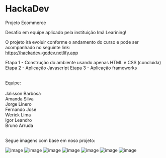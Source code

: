 # HackaDev

Projeto Ecommerce 

Desafio em equipe aplicado pela instituição Imã Learining!

O projeto irá evoluir conforme o andamento do curso e pode ser acompanhado no seguinte link: <br />
https://hackadev-godev.netlify.app

Etapa 1 - Construção do ambiente usando apenas HTML e CSS (concluída)
Etapa 2 - Aplicação Javascript
Etapa 3 - Aplicação frameworks

<br />
Equipe: <br /><br />
          Jalisson Barbosa <br />
          Amanda Silva <br />
          Jorge Linero <br />
          Fernando Jose <br />
          Werick Lima <br />
          Igor Leandro <br />
          Bruno Arruda <br /><br />        
          
          
Segue imagens com base em noso projeto:

![image](https://user-images.githubusercontent.com/63216015/182046186-3e578b79-1a76-4f94-aa8f-df1e85e4044a.png)
![image](https://user-images.githubusercontent.com/63216015/182046191-c60312e1-65c4-48e9-9255-96184075fbac.png)
![image](https://user-images.githubusercontent.com/63216015/182046213-f42dc6c5-f6f2-4a7b-a83a-2b0e2b00aad5.png)
![image](https://user-images.githubusercontent.com/63216015/182046229-6dba2e58-5155-439f-b6f8-508c28829382.png)
![image](https://user-images.githubusercontent.com/63216015/182046239-e6fb9b31-b6a7-46d1-945f-f2d04daa122f.png)
![image](https://user-images.githubusercontent.com/63216015/182046251-89e70699-2368-4033-84e2-0e56d57e3eb6.png)
![image](https://user-images.githubusercontent.com/63216015/182046257-490a26b0-469b-4512-a4b2-553188c2d114.png)

